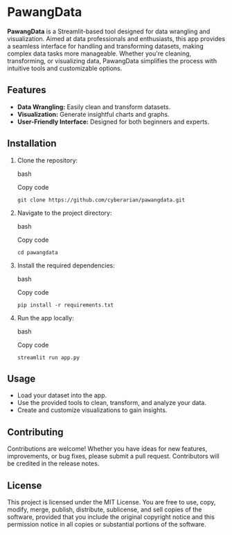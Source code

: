 PawangData
==========

**PawangData** is a Streamlit-based tool designed for data wrangling and visualization. Aimed at data professionals and enthusiasts, this app provides a seamless interface for handling and transforming datasets, making complex data tasks more manageable. Whether you're cleaning, transforming, or visualizing data, PawangData simplifies the process with intuitive tools and customizable options.

Features
--------

-   **Data Wrangling:** Easily clean and transform datasets.
-   **Visualization:** Generate insightful charts and graphs.
-   **User-Friendly Interface:** Designed for both beginners and experts.

Installation
------------

1.  Clone the repository:

    bash

    Copy code

    `git clone https://github.com/cyberarian/pawangdata.git`

2.  Navigate to the project directory:

    bash

    Copy code

    `cd pawangdata`

3.  Install the required dependencies:

    bash

    Copy code

    `pip install -r requirements.txt`

4.  Run the app locally:

    bash

    Copy code

    `streamlit run app.py`

Usage
-----

-   Load your dataset into the app.
-   Use the provided tools to clean, transform, and analyze your data.
-   Create and customize visualizations to gain insights.

Contributing
------------

Contributions are welcome! Whether you have ideas for new features, improvements, or bug fixes, please submit a pull request. Contributors will be credited in the release notes.

License
-------

This project is licensed under the MIT License. You are free to use, copy, modify, merge, publish, distribute, sublicense, and sell copies of the software, provided that you include the original copyright notice and this permission notice in all copies or substantial portions of the software.
